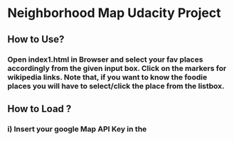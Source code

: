# Neighborhood Map Udacity Project

## How to Use?

### Open index1.html in Browser and select your fav places accordingly from the given input box. Click on the markers for wikipedia links. Note that, if you want to know the foodie places you will have to select/click the place from the listbox.

## How to Load ?

### i) Insert your google Map API Key in the <script> bottom of the index1.html.

### ii) Open the index1.html in browser.

## Project Includes:

### 1) App.js

#### The main javascript file which include:

####	 i) Knockout.js: include observable array and compputed arrays which binds and keeps track on what user have given input in the textbox. Accordingly, the computed array is prepared and shown in the listbox and also respective markers are shown.  

####	ii)	Required Javascript API for Google Maps is included but not as observables they are bounded and displayed according to the user input in input text.

####	iii) Wikipedia links: When the user clicks on marker, related wikipedia links are generated and shown.This is done with the help of Ajax request to the following URL:

`var wikiUrl = 'http://en.wikipedia.org/w/api.php?action=opensearch&search=' + cityStr + '&format=json&callback=wikiCallback';`

#### 	iii) includes function like 

#####		*initMap:	Initializes the map variable and set the zoom sizes and creates the marker for the locations given in the array named locations.
#####		*populateInfoWindow: It accepts the infowindow instance and marker as a parameter and generates the infowindow which includes the title itself, wikipedia link and location.
#####		*showInfo:	When the user click the city name or hits enter to text input after typing the city name, it generates the infowindow and jumps to the callback functions.This function takes the user selected city and search the nearby restaurants with radius of 6000 and generates the marker.

		``` 
		self.service.nearbySearch({
              location: self.serv(),
              radius: 6000,
              type: ['restaurants']
            }, self.callback); 
            ```
#####		*callback:  If the status is "OK"  then it is followed by restroMarker function.
#####		*restroMarker: It sets the position of marker and display the infowindow.


### 2) index1.html

#### Bootstrap and css is used for the UI and elements like <ul>,<input> etc are bounded with knockout.js variables. So, the data are shown with help of the attribute "data-bind=type: source".For Eg,

```
<input type="text" placeholder="Select your City" id="filter" class='form-control' data-bind="textInput: typedCity">

```


### Google Map API Services

#### API Key : (https://developers.google.com/maps/documentation/javascript/get-api-key)

#### Link for documentation by Google: (https://developers.google.com/maps/)


#### Libraries: Places:- This is basically used to search the nearby places based on the user selected city or any locality.
#### Link for documentation by Google: (https://developers.google.com/maps/documentation/javascript/places)


